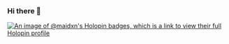 ### Hi there 👋

[![An image of @maidxn's Holopin badges, which is a link to view their full Holopin profile](https://holopin.me/maidxn)](https://holopin.io/@maidxn)

<!--
**maidxn/maidxn** is a ✨ _special_ ✨ repository because its `README.md` (this file) appears on your GitHub profile.

Here are some ideas to get you started:

- 🔭 I’m currently working on ...
- 🌱 I’m currently learning ...
- 👯 I’m looking to collaborate on ...
- 🤔 I’m looking for help with ...
- 💬 Ask me about ...
- 📫 How to reach me: ...
- 😄 Pronouns: ...
- ⚡ Fun fact: ...
-->
